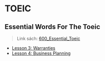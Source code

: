 # TOEIC

## Essential Words For The Toeic

> Link sách: [600_Essential_Toeic](/public/eng/600_Essential_Words_Toeic.pdf)

- [Lesson 3: Warranties](/posts/toeic/Toeic-Lesson_3-Warranties.mdx)
- [Lesson 4: Business Planning](/posts/toeic/Toeic-Lesson_4-Business_Planning.mdx)